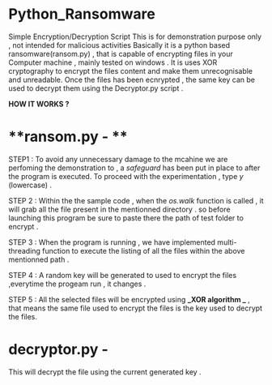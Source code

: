 # Python_Ransomware
Simple Encryption/Decryption Script 
This is for demonstration purpose only , not intended for malicious activities 
Basically it is a python based ransomware(ransom.py) , that is capable of encrypting files in your Computer machine , mainly tested on windows .
It is uses XOR cryptography to encrypt the files content and make them unrecognisable and unreadable.
Once the files has been ecnrypted , the same key can be used to decrypt them using the Decryptor.py script .


**HOW IT WORKS ?**

# **ransom.py - ** 

STEP1 : To avoid any unnecessary damage to the mcahine we are perfoming the demonstration to , a _safeguard_ has been put in place to after the program is executed.
To proceed with the experimentation , type _y_ (lowercase) .

STEP 2 : Within the the sample code , when the _os.walk_ function is called , it will grab all the file present in the mentionned directory . so before launching this program be sure to paste there the path of test folder to encrypt .

STEP 3 : When the program is running , we have implemented multi-threading function to execute the listing of all the files within the above mentionned path .

STEP 4 : A random key will be generated to used to encrypt the files ,everytime the progeam run , it changes .

STEP 5 : All the selected files will be encrypted using **_XOR algorithm _** , that means the same file used to encrypt the files is the key used to decrypt the files.

# **decryptor.py -**  
This will decrypt the file using the current generated key .
